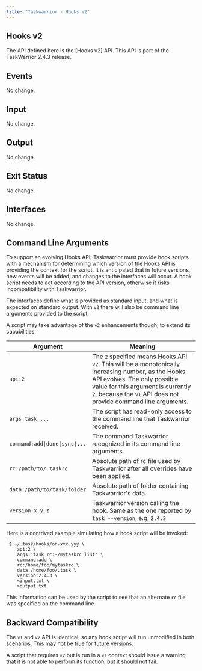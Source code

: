 ```yaml
---
title: "Taskwarrior - Hooks v2"
---
```


## Hooks v2

The API defined here is the [Hooks v2] API.
This API is part of the TaskWarrior 2.4.3 release.

## Events

No change.

## Input

No change.

## Output

No change.

## Exit Status

No change.

## Interfaces

No change.

## Command Line Arguments

To support an evolving Hooks API, Taskwarrior must provide hook scripts with a mechanism for determining which version of the Hooks API is providing the context for the script.
It is anticipated that in future versions, new events will be added, and changes to the interfaces will occur.
A hook script needs to act according to the API version, otherwise it risks incompatibility with Taskwarrior.

The interfaces define what is provided as standard input, and what is expected on standard output.
With `v2` there will also be command line arguments provided to the script.

A script may take advantage of the `v2` enhancements though, to extend its capabilities.

| Argument                       | Meaning                                                                                                                                                                                                                                     |
|--------------------------------|---------------------------------------------------------------------------------------------------------------------------------------------------------------------------------------------------------------------------------------------|
| `api:2`                        | The `2` specified means Hooks API `v2`. This will be a monotonically increasing number, as the Hooks API evolves. The only possible value for this argument is currently `2`, because the `v1` API does not provide command line arguments. |
| `args:task ...`                | The script has read-only access to the command line that Taskwarrior received.                                                                                                                                                              |
| `command:add\|done\|sync\|...` | The command Taskwarrior recognized in its command line arguments.                                                                                                                                                                           |
| `rc:/path/to/.taskrc`          | Absolute path of rc file used by Taskwarrior after all overrides have been applied.                                                                                                                                                         |
| `data:/path/to/task/folder`    | Absolute path of folder containing Taskwarrior's data.                                                                                                                                                                              |
| `version:x.y.z`                | Taskwarrior version calling the hook. Same as the one reported by `task --version`, e.g. `2.4.3`                                                                                                                                            |

Here is a contrived example simulating how a hook script will be invoked:

     $ ~/.task/hooks/on-xxx.yyy \
        api:2 \
        args:'task rc:~/mytaskrc list' \
        command:add \
        rc:/home/foo/mytaskrc \
        data:/home/foo/.task \
        version:2.4.3 \
        <input.txt \
        >output.txt

This information can be used by the script to see that an alternate `rc` file was specified on the command line.

## Backward Compatibility

The `v1` and `v2` API is identical, so any hook script will run unmodified in both scenarios.
This may not be true for future versions.

A script that requires `v2` but is run in a `v1` context should issue a warning that it is not able to perform its function, but it should not fail.
